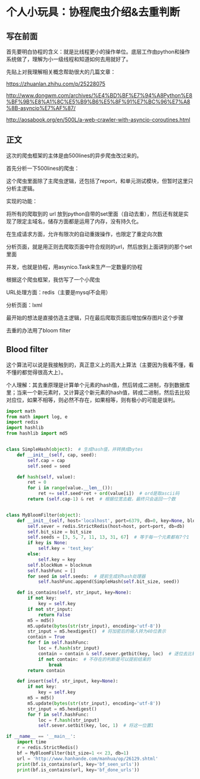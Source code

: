 # 个人小玩具：协程爬虫介绍&去重判断

## 写在前面

首先要明白协程的含义：就是比线程更小的操作单位。底层工作由python和操作系统做了，理解为小一级线程和知道如何去用就好了。

先贴上对我理解相关概念帮助很大的几篇文章：

https://zhuanlan.zhihu.com/p/25228075

http://www.dongwm.com/archives/%E4%BD%BF%E7%94%A8Python%E8%BF%9B%E8%A1%8C%E5%B9%B6%E5%8F%91%E7%BC%96%E7%A8%8B-asyncio%E7%AF%87/

http://aosabook.org/en/500L/a-web-crawler-with-asyncio-coroutines.html

## 正文

这次的爬虫框架的主体是由500lines的异步爬虫改过来的。

首先分析一下500lines的爬虫：

这个爬虫里面除了主爬虫逻辑，还包括了report，和单元测试模块，但暂时这里只分析主逻辑。

 

实现的功能：

将所有的爬取到的 url 放到python自带的set里面（自动去重），然后还有就是实现了限定主域名，储存方面都是运用了内存，没有持久化。

在生成请求方面，允许有限次的自动重拨操作，也限定了重定向次数

分析页面，就是用正则去爬取页面中符合规则的url，然后放到上面讲到的那个set里面

并发，也就是协程，用asynico.Task来生产一定数量的协程



根据这个爬虫框架，我仿写了一个小爬虫

URL处理方面：redis（主要是mysql不会用）

分析页面：lxml

最开始的想法是直接仿造主逻辑，只在最后爬取页面后增加保存图片这个步骤

去重的办法用了bloom filter



## Blood filter

这个算法可以说是我接触到的，真正意义上的高大上算法（主要因为我看不懂，看不懂的都觉得很高大上）。

个人理解：其去重原理是计算单个元素的hash值，然后转成二进制，存到数据库里；当来一个新元素时，又计算这个新元素的hash值，转成二进制，然后去比较对应位，如果不相等，则必然不存在，如果相等，则有极小的可能是误判。

```python
import math
from math import log, e
import redis
import hashlib
from hashlib import md5


class SimpleHash(object):  # 生成hash值，并转换成bytes
    def __init__(self, cap, seed):
        self.cap = cap
        self.seed = seed

    def hash(self, value):
        ret = 0
        for i in range(value.__len__()):
            ret += self.seed*ret + ord(value[i])  # ord是取ascii码
        return (self.cap-1) & ret  # 根据位宽去截，最终只会返回一个数


class MyBloomFilter(object):
    def __init__(self, host='localhost', port=6379, db=0, key=None, blocknum=1, bit_size=1 << 20):   # 具体的位宽和种子数可以根据实际去查表
        self.sever = redis.StrictRedis(host=host, port=port, db=db)
        self.bit_size = bit_size
        self.seeds = [3, 5, 7, 11, 13, 31, 67]  # 等于每一个元素都有7个1
        if key is None:
            self.key = 'test_key'
        else:
            self.key = key
        self.blockNum = blocknum
        self.hashFunc = []
        for seed in self.seeds:  # 提前生成好hash处理器
            self.hashFunc.append(SimpleHash(self.bit_size, seed))

    def is_contains(self, str_input, key=None):
        if not key:
            key = self.key
        if not str_input:
            return False
        m5 = md5()
        m5.update(bytes(str(str_input), encoding='utf-8'))
        str_input = m5.hexdigest()  # 将加密后的输入转为40位表示
        contain = True
        for f in self.hashFunc:
            loc = f.hash(str_input)
            contain = contain & self.sever.getbit(key, loc)  # 逐位去比较
            if not contain:  # 不存在的判断是可以提前结束的
                break
        return contain

    def insert(self, str_input, key=None):
        if not key:
            key = self.key
        m5 = md5()
        m5.update(bytes(str(str_input), encoding='utf-8'))
        str_input = m5.hexdigest()
        for f in self.hashFunc:
            loc = f.hash(str_input)
            self.sever.setbit(key, loc, 1)  # 将这一位置1

if __name__ == '__main__':
    import time
    r = redis.StrictRedis()
    bf = MyBloomFilter(bit_size=1 << 23, db=1)
    url = 'http://www.hanhande.com/manhua/op/26129.shtml'
    print(bf.is_contains(url, key='bf_seen_urls'))
    print(bf.is_contains(url, key='bf_done_urls'))
```

